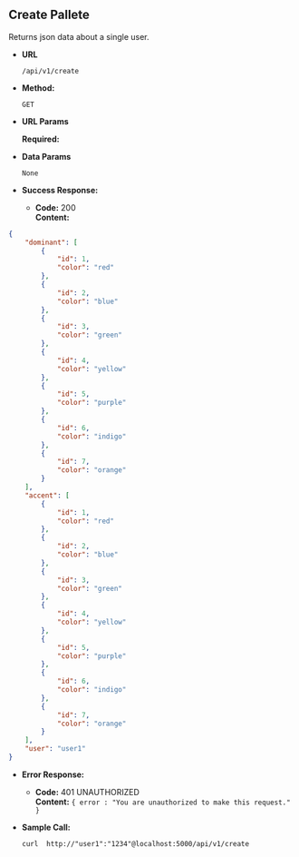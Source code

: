 **Create Pallete**
----
  Returns json data about a single user.

* **URL**

  `/api/v1/create`

* **Method:**

  `GET`
  
*  **URL Params**

   **Required:**

* **Data Params**

  `None`

* **Success Response:**

  * **Code:** 200 <br />
    **Content:** 
```json
{
    "dominant": [
        {
            "id": 1,
            "color": "red"
        },
        {
            "id": 2,
            "color": "blue"
        },
        {
            "id": 3,
            "color": "green"
        },
        {
            "id": 4,
            "color": "yellow"
        },
        {
            "id": 5,
            "color": "purple"
        },
        {
            "id": 6,
            "color": "indigo"
        },
        {
            "id": 7,
            "color": "orange"
        }
    ],
    "accent": [
        {
            "id": 1,
            "color": "red"
        },
        {
            "id": 2,
            "color": "blue"
        },
        {
            "id": 3,
            "color": "green"
        },
        {
            "id": 4,
            "color": "yellow"
        },
        {
            "id": 5,
            "color": "purple"
        },
        {
            "id": 6,
            "color": "indigo"
        },
        {
            "id": 7,
            "color": "orange"
        }
    ],
    "user": "user1"
}
``` 
* **Error Response:**

  * **Code:** 401 UNAUTHORIZED <br />
    **Content:** `{ error : "You are unauthorized to make this request." }`

* **Sample Call:**

    ```
    curl  http://"user1":"1234"@localhost:5000/api/v1/create
    ```